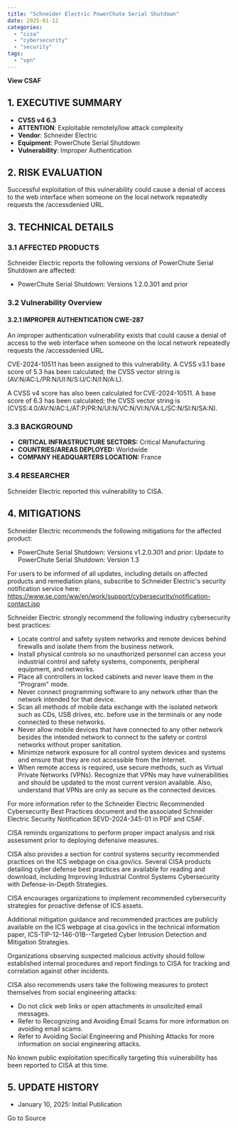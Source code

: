 ```yaml
---
title: "Schneider Electric PowerChute Serial Shutdown"
date: 2025-01-12
categories: 
  - "cisa"
  - "cybersecurity"
  - "security"
tags: 
  - "vpn"
---
```


**View CSAF**

## 1\. EXECUTIVE SUMMARY

- **CVSS v4 6.3**
- **ATTENTION**: Exploitable remotely/low attack complexity
- **Vendor**: Schneider Electric
- **Equipment**: PowerChute Serial Shutdown
- **Vulnerability**: Improper Authentication

## 2\. RISK EVALUATION

Successful exploitation of this vulnerability could cause a denial of access to the web interface when someone on the local network repeatedly requests the /accessdenied URL.

## 3\. TECHNICAL DETAILS

### 3.1 AFFECTED PRODUCTS

Schneider Electric reports the following versions of PowerChute Serial Shutdown are affected:

- PowerChute Serial Shutdown: Versions 1.2.0.301 and prior

### 3.2 Vulnerability Overview

#### **3.2.1** **IMPROPER AUTHENTICATION CWE-287**

An improper authentication vulnerability exists that could cause a denial of access to the web interface when someone on the local network repeatedly requests the /accessdenied URL.

CVE-2024-10511 has been assigned to this vulnerability. A CVSS v3.1 base score of 5.3 has been calculated; the CVSS vector string is (AV:N/AC:L/PR:N/UI:N/S:U/C:N/I:N/A:L).

A CVSS v4 score has also been calculated for CVE-2024-10511. A base score of 6.3 has been calculated; the CVSS vector string is (CVSS:4.0/AV:N/AC:L/AT:P/PR:N/UI:N/VC:N/VI:N/VA:L/SC:N/SI:N/SA:N).

### 3.3 BACKGROUND

- **CRITICAL INFRASTRUCTURE SECTORS:** Critical Manufacturing
- **COUNTRIES/AREAS DEPLOYED:** Worldwide
- **COMPANY HEADQUARTERS LOCATION:** France

### 3.4 RESEARCHER

Schneider Electric reported this vulnerability to CISA.

## 4\. MITIGATIONS

Schneider Electric recommends the following mitigations for the affected product:

- PowerChute Serial Shutdown: Versions v1.2.0.301 and prior: Update to PowerChute Serial Shutdown: Version 1.3

For users to be informed of all updates, including details on affected products and remediation plans, subscribe to Schneider Electric's security notification service here:  
https://www.se.com/ww/en/work/support/cybersecurity/notification-contact.jsp

Schneider Electric strongly recommend the following industry cybersecurity best practices:

- Locate control and safety system networks and remote devices behind firewalls and isolate them from the business network.
- Install physical controls so no unauthorized personnel can access your industrial control and safety systems, components, peripheral equipment, and networks.
- Place all controllers in locked cabinets and never leave them in the "Program" mode.
- Never connect programming software to any network other than the network intended for that device.
- Scan all methods of mobile data exchange with the isolated network such as CDs, USB drives, etc. before use in the terminals or any node connected to these networks.
- Never allow mobile devices that have connected to any other network besides the intended network to connect to the safety or control networks without proper sanitation.
- Minimize network exposure for all control system devices and systems and ensure that they are not accessible from the Internet.
- When remote access is required, use secure methods, such as Virtual Private Networks (VPNs). Recognize that VPNs may have vulnerabilities and should be updated to the most current version available. Also, understand that VPNs are only as secure as the connected devices.

For more information refer to the Schneider Electric Recommended Cybersecurity Best Practices document and the associated Schneider Electric Security Notification SEVD-2024-345-01 in PDF and CSAF.

CISA reminds organizations to perform proper impact analysis and risk assessment prior to deploying defensive measures.

CISA also provides a section for control systems security recommended practices on the ICS webpage on cisa.gov/ics. Several CISA products detailing cyber defense best practices are available for reading and download, including Improving Industrial Control Systems Cybersecurity with Defense-in-Depth Strategies.

CISA encourages organizations to implement recommended cybersecurity strategies for proactive defense of ICS assets.

Additional mitigation guidance and recommended practices are publicly available on the ICS webpage at cisa.gov/ics in the technical information paper, ICS-TIP-12-146-01B--Targeted Cyber Intrusion Detection and Mitigation Strategies.

Organizations observing suspected malicious activity should follow established internal procedures and report findings to CISA for tracking and correlation against other incidents.

CISA also recommends users take the following measures to protect themselves from social engineering attacks:

- Do not click web links or open attachments in unsolicited email messages.
- Refer to Recognizing and Avoiding Email Scams for more information on avoiding email scams.
- Refer to Avoiding Social Engineering and Phishing Attacks for more information on social engineering attacks.

No known public exploitation specifically targeting this vulnerability has been reported to CISA at this time.

## 5\. UPDATE HISTORY

- January 10, 2025: Initial Publication

Go to Source
